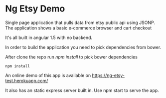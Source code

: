 # Ng Etsy Demo

Single page application that pulls data from etsy public api using JSONP.
The application shows a basic e-commerce browser and cart checkout

It's all built in angular 1.5 with no backend.

In order to build the application you need to pick dependencies from bower.

After clone the repo run *npm install* to pick bower dependencies

    npm install

An online demo of this app is available on https://ng-etsy-test.herokuapp.com/


It also has an static express server built in. Use npm start to serve the app.



